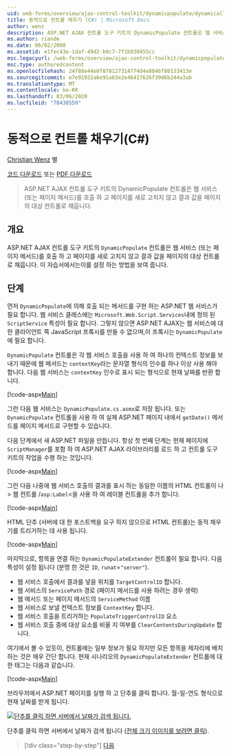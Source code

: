 ```yaml
---
uid: web-forms/overview/ajax-control-toolkit/dynamicpopulate/dynamically-populating-a-control-cs
title: 동적으로 컨트롤 채우기 (C#) | Microsoft Docs
author: wenz
description: ASP.NET AJAX 컨트롤 도구 키트의 DynamicPopulate 컨트롤은 웹 서비스 (또는 페이지 메서드)를 호출 하 고 결과 값을 t ...의 대상 컨트롤로 채웁니다.
ms.author: riande
ms.date: 06/02/2008
ms.assetid: e1fec43e-1daf-49d2-b0c7-7f1b930455cc
msc.legacyurl: /web-forms/overview/ajax-control-toolkit/dynamicpopulate/dynamically-populating-a-control-cs
msc.type: authoredcontent
ms.openlocfilehash: 24f88e44e0f878127314774d4e8846f80133413e
ms.sourcegitcommit: e7e91932a6e91a63e2e46417626f39d6b244a3ab
ms.translationtype: MT
ms.contentlocale: ko-KR
ms.lasthandoff: 03/06/2020
ms.locfileid: "78430559"
---
```

# <a name="dynamically-populating-a-control-c"></a>동적으로 컨트롤 채우기(C#)

[Christian Wenz](https://github.com/wenz) 별

[코드 다운로드](https://download.microsoft.com/download/d/8/f/d8f2f6f9-1b7c-46ad-9252-e1fc81bdea3e/dynamicpopulate0.cs.zip) 또는 [PDF 다운로드](https://download.microsoft.com/download/b/6/a/b6ae89ee-df69-4c87-9bfb-ad1eb2b23373/dynamicpopulate0CS.pdf)

> ASP.NET AJAX 컨트롤 도구 키트의 DynamicPopulate 컨트롤은 웹 서비스 (또는 페이지 메서드)를 호출 하 고 페이지를 새로 고치지 않고 결과 값을 페이지의 대상 컨트롤로 채웁니다.

## <a name="overview"></a>개요

ASP.NET AJAX 컨트롤 도구 키트의 `DynamicPopulate` 컨트롤은 웹 서비스 (또는 페이지 메서드)를 호출 하 고 페이지를 새로 고치지 않고 결과 값을 페이지의 대상 컨트롤로 채웁니다. 이 자습서에서는이를 설정 하는 방법을 보여 줍니다.

## <a name="steps"></a>단계

먼저 `DynamicPopulate`에 의해 호출 되는 메서드를 구현 하는 ASP.NET 웹 서비스가 필요 합니다. 웹 서비스 클래스에는 `Microsoft.Web.Script.Services`내에 정의 된 `ScriptService` 특성이 필요 합니다. 그렇지 않으면 ASP.NET AJAX는 웹 서비스에 대 한 클라이언트 쪽 JavaScript 프록시를 만들 수 없으며,이 프록시는 `DynamicPopulate`에 필요 합니다.

`DynamicPopulate` 컨트롤은 각 웹 서비스 호출을 사용 하 여 하나의 컨텍스트 정보를 보내기 때문에 웹 메서드는 `contextKey`라는 문자열 형식의 인수를 하나 이상 사용 해야 합니다. 다음 웹 서비스는 `contextKey` 인수로 표시 되는 형식으로 현재 날짜를 반환 합니다.

[!code-aspx[Main](dynamically-populating-a-control-cs/samples/sample1.aspx)]

그런 다음 웹 서비스는 `DynamicPopulate.cs.asmx`로 저장 됩니다. 또는 `DynamicPopulate` 컨트롤을 사용 하 여 실제 ASP.NET 페이지 내에서 `getDate()` 메서드를 페이지 메서드로 구현할 수 있습니다.

다음 단계에서 새 ASP.NET 파일을 만듭니다. 항상 첫 번째 단계는 현재 페이지에 `ScriptManager`를 포함 하 여 ASP.NET AJAX 라이브러리를 로드 하 고 컨트롤 도구 키트의 작업을 수행 하는 것입니다.

[!code-aspx[Main](dynamically-populating-a-control-cs/samples/sample2.aspx)]

그런 다음 나중에 웹 서비스 호출의 결과를 표시 하는 동일한 이름의 HTML 컨트롤이 나 &gt; 웹 컨트롤  /`asp:Label`&lt;을 사용 하 여 레이블 컨트롤을 추가 합니다.

[!code-aspx[Main](dynamically-populating-a-control-cs/samples/sample3.aspx)]

HTML 단추 (서버에 대 한 포스트백을 요구 하지 않으므로 HTML 컨트롤)는 동적 채우기를 트리거하는 데 사용 됩니다.

[!code-aspx[Main](dynamically-populating-a-control-cs/samples/sample4.aspx)]

마지막으로, 항목을 연결 하는 `DynamicPopulateExtender` 컨트롤이 필요 합니다. 다음 특성이 설정 됩니다 (분명 한 것은 `ID`, `runat`=`"server"`).

- 웹 서비스 호출에서 결과를 넣을 위치를 `TargetControlID` 합니다.
- 웹 서비스의 `ServicePath` 경로 (페이지 메서드를 사용 하려는 경우 생략)
- 웹 메서드 또는 페이지 메서드의 `ServiceMethod` 이름
- 웹 서비스로 보낼 컨텍스트 정보를 `ContextKey` 합니다.
- 웹 서비스 호출을 트리거하는 `PopulateTriggerControlID` 요소
- 웹 서비스 호출 중에 대상 요소를 비울 지 여부를 `ClearContentsDuringUpdate` 합니다.

여기에서 볼 수 있듯이, 컨트롤에는 일부 정보가 필요 하지만 모든 항목을 제자리에 배치 하는 것은 매우 간단 합니다. 현재 시나리오의 `DynamicPopulateExtender` 컨트롤에 대 한 태그는 다음과 같습니다.

[!code-aspx[Main](dynamically-populating-a-control-cs/samples/sample5.aspx)]

브라우저에서 ASP.NET 페이지를 실행 하 고 단추를 클릭 합니다. 월-일-연도 형식으로 현재 날짜를 받게 됩니다.

[![단추를 클릭 하면 서버에서 날짜가 검색 됩니다.](dynamically-populating-a-control-cs/_static/image2.png)](dynamically-populating-a-control-cs/_static/image1.png)

단추를 클릭 하면 서버에서 날짜가 검색 됩니다 ([전체 크기 이미지를 보려면 클릭](dynamically-populating-a-control-cs/_static/image3.png)).

> [!div class="step-by-step"]
> [다음](dynamically-populating-a-control-using-javascript-code-cs.md)
